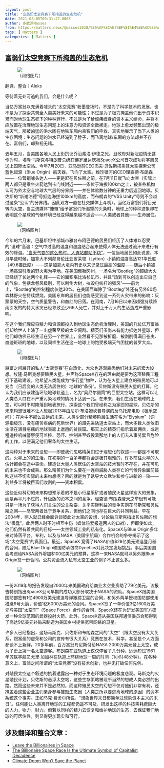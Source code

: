 ```yaml
---
layout: post
title: "富翁们太空竞赛下所掩盖的生态危机"
date: 2021-08-05T09:31:27.000Z
author: 多数派Masses
from: https://matters.news/@masses2020/%E5%AF%8C%E7%BF%81%E4%BB%AC%E5%A4%AA%E7%A9%BA%E7%AB%9E%E8%B5%9B%E4%B8%8B%E6%89%80%E6%8E%A9%E7%9B%96%E7%9A%84%E7%94%9F%E6%80%81%E5%8D%B1%E6%9C%BA-bafyreigut5nbphqxc642dey7xgcgkdfgljnu6fvshdlcrl2bipuwllfpja
tags: [ Matters ]
categories: [ Matters ]
---
```

<!--1628155887000-->
[富翁们太空竞赛下所掩盖的生态危机](https://matters.news/@masses2020/%E5%AF%8C%E7%BF%81%E4%BB%AC%E5%A4%AA%E7%A9%BA%E7%AB%9E%E8%B5%9B%E4%B8%8B%E6%89%80%E6%8E%A9%E7%9B%96%E7%9A%84%E7%94%9F%E6%80%81%E5%8D%B1%E6%9C%BA-bafyreigut5nbphqxc642dey7xgcgkdfgljnu6fvshdlcrl2bipuwllfpja)
------

<div>
<figure class="image"><img src="https://assets.matters.news/embed/51aac078-3089-4ed9-8cee-9b1af5073856.png" data-asset-id="51aac078-3089-4ed9-8cee-9b1af5073856" referrerpolicy="no-referrer"><figcaption><span>（网络图片）</span></figcaption></figure><p>翻译、整合｜Aleks</p><pre class="ql-syntax">等待着无处可逃的我们，会是什么呢？                                         ——斯拉沃热·齐泽克</pre><p>当亿万富翁以充满着噱头的“太空竞赛”粉墨登场时，不是为了科学技术的发展，也不是为了探索共筑全人类美好未来的可能性；不过是为了极力掩盖他们出于资本积累而对地球生态犯下的种种罪行，不过是为了给顽疾缠身的资本主义续命，并将本应放置在治理地球生态问题上的注意力和资源全数挪走。地球上愈发频繁出现的极端天气，那被凶猛的洪水困在地铁车厢内乘客们的呼救，真实地展示了当下人类的生存困境：生态问题的洪水已经淹到了脖子，而飞离地球/车厢的方法却并不存在。富翁们，却熟视无睹。</p><p>去年五月，当美国各地人民上街抗议乔治弗洛·伊德之死，且政府对新冠疫情无甚作为时，埃隆·马斯克与特朗普总统在佛罗里达庆祝SpaceX公司首次成功将宇航员送上国际太空站。今年7月20日，亚马逊前CEO杰夫·贝佐斯搭乘其太空探索公司蓝色起源（Blue Origin）航天器，飞向了太空。维珍银河的CEO理查德·布朗森——一位营销噱头达人——更是赶在贝佐斯之前，在7月11日就飞向太空（实际上两人都只是乘坐火箭达到卡门线附近——一条位于海拔100km之上，被某些机构认可为外太空与地球大气层的分界线——并在体验数分钟的无重力后返回地球。贝佐斯的“新谢泊德”号抵达海拔100km的高度，而布朗森的“VSS Unity”号则不会越过这条“公认”的分界线。因此双方一直在社交媒体上斗嘴）。当亿万富翁们将目光转向太空，当主流媒体“慷慨”给予富翁们所渴望的头条时，地球上的种种迹象却在表明这个星球的气候环境已经变得越来越不适合——人类或者其他——生命居住。</p><figure class="image"><img src="https://assets.matters.news/embed/f511b457-68f8-4111-bfd6-74ae1a946338.png" data-asset-id="f511b457-68f8-4111-bfd6-74ae1a946338" referrerpolicy="no-referrer"><figcaption><span>（网络图片）</span></figcaption></figure><p>今年的六月末，巴基斯坦中部城市雅各布阿巴德的居民们经历了人体难以忍受的“湿球”高温：空气中过高的温度和湿度结合起来使得人体无法通过流汗来进行有效的降温。<a href="https://www.telegraph.co.uk/global-health/climate-and-people/hotter-human-body-can-handle-pakistan-city-broils-worlds-highest/" target="_blank">“当天气变的这么热时，人连站都站不稳”</a>，一位当地居民如此说道。本月早些时候，加拿大不列颠哥伦比亚省莱顿（Lytton）小镇的温度高达121华氏度（49.6摄氏度）——这是加拿大境内有史以来记录过最高的温度——随后小镇被一场高温引发的野火夷为平地。在美国俄勒冈州，一场名为“Bootleg”的超级大火已经烧了长达两个礼拜——它的面积堪比洛杉矶市，并且“热到可以创造出它自己的气象，包括龙卷风级别，可以刮倒大树，摧毁电线杆的强风”——前为止，“Bootleg”的控制程度仅达30%。在美国西岸除了“Bootleg”外还有另外80场森林野火在持续燃烧。美国东岸的居民们也能感受到这一系列火灾带来的影响：灰蒙蒙的天空，空气质量警告，和血红的日落。在河南，7月16日以来因超强持续降雨引发的的特大水灾已经导致至少69人死亡，并对上千万人的生活造成严重影响。</p><p>在这个我们理应将精力和资源都投入到地球生态危机治理时，美国的几位亿万富翁们却给世人上演了一出虚荣至极的太空闹剧。精英们虽尚未有能力抵达外星球，但他们却仿佛已经生活在另一个世界上，全然看不见那被折磨、被剥削得满目苍夷、血迹斑斑的地球，以及同样生活在这一地球上的饱受极端天气困扰的普罗大众。</p><figure class="image"><img src="https://assets.matters.news/embed/51c59c00-4a46-497f-91a9-d1a12563186b.png" data-asset-id="51c59c00-4a46-497f-91a9-d1a12563186b" referrerpolicy="no-referrer"><figcaption><span>（网络图片）</span></figcaption></figure><p>巨富之间展开的私人“太空竞赛”在白热化，大众也逐渐熟悉他们对未来的宏大设想。埃隆·马斯克想要殖民火星，并声称SpaceX存在的理由就是要为这项殖民工程打下基础建设。他希望人类能成为“多行星”物种，认为在火星上建立的殖民地可以充当（日后变的人类无法居住的）地球的“备份”。贝佐斯没有殖民火星的打算，他认为我们应该建造环绕地球轨道上，名为“奥尼尔圆筒”的巨型太空站，这样可以让人类总人口在不严重污染地球的情况下达到一兆。在未来，我们生活在地球的上空，可以时不时降落到地表旅行，探索这个我们曾经称之为家园的星球。贝佐斯的未来构想很难不让人想起2013年由尼尔·布洛姆坎普导演的反乌托邦电影《极乐空间》：在片中不那么遥远的未来，人类少部分精英阶层生活在名为“Elysium”（词源指极乐，没有痛苦疾病的死后世界）的超先进轨道太空站上，而大多数人类依旧生活在满目疮痍的地球表面上邋遢的贫民窟。那天上的精英们指示着雇佣兵，或远程遥控机械警察便可监控、恐吓、控制甚至奴役着那地上的人们去从事劳累且危险的工作，以便满足他们奢华的太空生活。</p><p>这两种对于未来的设想——即便我们忽略精英们过于理想化的叙述——都是不可取的。火星上的的生活，在初期的一百多年都将会是极其艰难的，许多前往火星的人估计都会在途中丧命。建造让大量人类居住的太空站的技术暂时不存在，并在可见的未来也不会成熟。那么精英们为什么要在一连串威胁人类存亡的气候异象面前鼓吹这些不切实际的未来构想呢？目的就是为了诱导大众默许和参与进新的一轮——利益多半将被巨富们收割的——资本积累。</p><p>这些近似科幻的未来构想预示着的不是小行星采矿或者殖民火星这样宏大的景象，而是再平凡不过的，升级版的资本之间的竞争。理查德·布朗森登天之举很有可能只是一场为了获得人们关注的公关杂耍，关乎实际利益的竞争实则在马斯克和贝佐斯之间——尽管两者处于竞争关系，但他们之间也存在巨大的共同利益。早在2004年，两人就已经会面详谈彼此对太空的设想，讨论后马斯克指出贝佐斯的想法“很蠢”。此后两人时不时相互中伤（媒体热爱报道两人的口战），但即使如此，他们仍然有着共同的目标——太空领域工业的私有化。SpaceX与Blue Origin多年来对降落平台，专利，以及与NASA（美国宇航局）合作机会的争夺揭示了这场“太空竞赛”的真面目。最近，SpaceX 竞得了NASA价值$29亿美元建造登月器的合同，随后Blue Origin和国防承包商Dynetics对此决定发起挑战。事后美国国会考虑给NASA另外增加$100亿美元的预算，这样一来NASA就可以另外跟Blue Origin签一份合同。公共资金流入私有太空工业的例子不止这么多。</p><figure class="image"><img src="https://assets.matters.news/embed/22e751c7-9977-4845-a7c7-9acb405336d0.png" data-asset-id="22e751c7-9977-4845-a7c7-9acb405336d0" referrerpolicy="no-referrer"><figcaption><span>（网络图片）</span></figcaption></figure><p>一份2019年的报告发现自2000年来美国政府给商业太空业资助了79亿美元，该报告特别指出SpaceX公司早期的成功大部分取决于NASA的资助。SpaceX跟美国国防部签有1亿4900万美元建造导弹跟踪卫星的合同，和另外两单授权国防部使用猎鹰9号火箭，价值1亿6000万美元的合同。SpaceX签了一单价值3亿1600万美元与美国“太空军”（Space Force）合作的合同，SpaceX还在为研发美国军方研发一种全球范围的武器投射火箭。此外，SpaceX还从美国联邦通信委员会那得到了高达9亿美元补贴来制造为美国乡村提供宽带网络的卫星。</p><p>许多人已经指出，这场马斯克、贝佐斯和布朗森之间的“太空”（跟太空没有太大关系，跟富豪的虚荣和公司的宣传有很大关系）竞赛在技术，科学，甚至是个人方面都谈不上新鲜。20多年前，百万富翁丹尼斯付给NASA 2000万美元登上太空，成为了史上第一名太空游客。布朗森在亚轨道上仅仅停留了几分种，远远短过1961年苏联宇航员尤里·加加林在轨道上环绕地球一周的时间（1小时48分钟）。在各种意义上，富翁之间所谓的“太空竞赛”没有技术创新，也并无打破任何先例。</p><p>对殖民太空这个叙述的执着透露出一种对于生态环境问题的极度悲观。马斯克的火星殖民计划，贝佐斯的悬浮太空站，这些生存策略被理所当然的想成人类必然的出路。然而这些未来并不是必然的，而这种殖民太空的幻想不仅对他们非常有利，还掩盖着这些企业主们亲身参与摧毁生态圈（人类之所以要逃离地球的原因）的资本系统这个事实。正如马克·费舍尔所说，“想象世界末日都简单过想象资本主义的末日”。任何能让人类离开地球的工程都仍遥不可及，研发出这样的科技需耗费巨大的人力，物力，财力。倘若以同样的精力去恢复和维护地球的生态，去保证我们地球的可居住性，则显得更加现实和可行。</p><h2>涉及翻译和整合文章：</h2><ul><li><a href="https://www.jacobinmag.com/2021/07/billionaires-space-richard-branson-jeff-bezos-elon-musk" target="_blank">Leave the Billionaires in Space</a></li><li><a href="https://jacobinmag.com/2021/07/billionaire-space-race-richard-branson-bezos-musk" target="_blank">The Billionaire Space Race Is the Ultimate Symbol of Capitalist Decadence</a></li><li><a href="https://www.jacobinmag.com/2021/07/working-class-vision-climate-change-green-new-deal" target="_blank">Climate Doom Won’t Save the Planet</a></li></ul>
</div>
